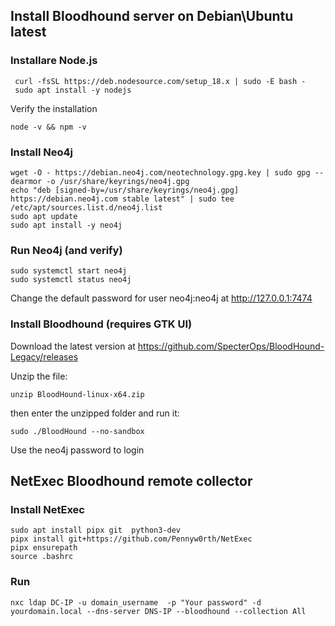 ## Install Bloodhound server on Debian\Ubuntu latest
### Installare Node.js
     curl -fsSL https://deb.nodesource.com/setup_18.x | sudo -E bash -
     sudo apt install -y nodejs
Verify the installation

    node -v && npm -v
###  Install Neo4j
    wget -O - https://debian.neo4j.com/neotechnology.gpg.key | sudo gpg --dearmor -o /usr/share/keyrings/neo4j.gpg
    echo "deb [signed-by=/usr/share/keyrings/neo4j.gpg] https://debian.neo4j.com stable latest" | sudo tee /etc/apt/sources.list.d/neo4j.list
    sudo apt update
    sudo apt install -y neo4j


### Run Neo4j (and verify)
    sudo systemctl start neo4j
    sudo systemctl status neo4j
Change the default password for user neo4j:neo4j at http://127.0.0.1:7474

### Install Bloodhound (requires GTK UI)
Download the latest version at https://github.com/SpecterOps/BloodHound-Legacy/releases

Unzip the file:

    unzip BloodHound-linux-x64.zip
then enter the unzipped folder and run it:
    
    sudo ./BloodHound --no-sandbox
    
Use the neo4j password to login

## NetExec Bloodhound remote collector

### Install NetExec
    sudo apt install pipx git  python3-dev
    pipx install git+https://github.com/Pennyw0rth/NetExec
    pipx ensurepath
    source .bashrc
### Run
    nxc ldap DC-IP -u domain_username  -p "Your password" -d yourdomain.local --dns-server DNS-IP --bloodhound --collection All
